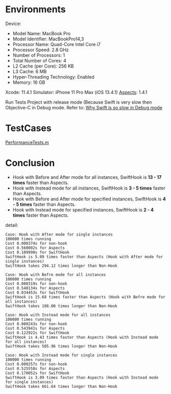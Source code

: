 # Environments

Device: 

* Model Name:	MacBook Pro
* Model Identifier:	MacBookPro14,3
* Processor Name:	Quad-Core Intel Core i7
* Processor Speed:	2.8 GHz
* Number of Processors:	1
* Total Number of Cores:	4
* L2 Cache (per Core):	256 KB
* L3 Cache:	6 MB
* Hyper-Threading Technology:	Enabled
* Memory:	16 GB

Xcode: 11.4.1
Simulator: iPhone 11 Pro Max (iOS 13.4.1)
[Aspects](https://github.com/steipete/Aspects): 1.4.1

Run Tests Project with release mode (Because Swift is very slow then Objective-C in Debug mode. Refer to:  [Why Swift is so slow in Debug mode](https://stackoverflow.com/questions/61998649/why-swift-is-so-slow-in-debug-mode)


# TestCases

[PerformanceTests.m](../PerformanceTests/PerformanceTests.m)

# Conclusion

* Hook with Before and After mode for all instances, SwiftHook is **13 - 17 times** faster than Aspects.
* Hook with Instead mode for all instances, SwiftHook is **3 - 5 times** faster than Aspects.
* Hook with Before and After mode for specified instances, SwiftHook is **4 - 5 times** faster than Aspects.
* Hook with Instead mode for specified instances, SwiftHook is **2 - 4 times** faster than Aspects.

detail:

```
Case: Hook with After mode for single instances
100000 times running
Cost 0.000374s for non-hook
Cost 0.560002s for Aspects
Cost 0.109990s for SwiftHook
SwiftHook is 5.09 times faster than Aspects (Hook with After mode for single instances)
SwiftHook takes 294.12 times longer than Non-Hook

Case: Hook with Befre mode for all instances
100000 times running
Cost 0.000319s for non-hook
Cost 0.540134s for Aspects
Cost 0.034453s for SwiftHook
SwiftHook is 15.68 times faster than Aspects (Hook with Befre mode for all instances)
SwiftHook takes 108.00 times longer than Non-Hook

Case: Hook with Instead mode for all instances
100000 times running
Cost 0.000243s for non-hook
Cost 0.543941s for Aspects
Cost 0.122922s for SwiftHook
SwiftHook is 4.43 times faster than Aspects (Hook with Instead mode for all instances)
SwiftHook takes 505.96 times longer than Non-Hook

Case: Hook with Instead mode for single instances
100000 times running
Cost 0.000257s for non-hook
Cost 0.525558s for Aspects
Cost 0.170052s for SwiftHook
SwiftHook is 3.09 times faster than Aspects (Hook with Instead mode for single instances)
SwiftHook takes 661.64 times longer than Non-Hook
```
